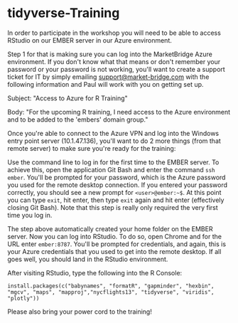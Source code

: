 # tidyverse-Training

In order to participate in the workshop you will need to be able to access RStudio on our EMBER server in our Azure environment.

Step 1 for that is making sure you can log into the MarketBridge Azure environment. If you don't know what that means or don't remember your password or your password is not working, you'll want to create a support ticket for IT by simply emailing support@market-bridge.com with the following information and Paul will work with you on getting set up.

Subject: "Access to Azure for R Training"

Body: "For the upcoming R training, I need access to the Azure environment and to be added to the 'embers' domain group."

Once you're able to connect to the Azure VPN and log into the Windows entry point server (10.1.47.136), you'll want to do 2 more things (from that remote server) to make sure you're ready for the training:

Use the command line to log in for the first time to the EMBER server. To achieve this, open the application Git Bash and enter the command `ssh ember`. You'll be prompted for your password, which is the Azure password you used for the remote desktop connection. If you entered your password correctly, you should see a new prompt for `<user>@ember:~$`. At this point you can type `exit`, hit enter, then type `exit` again and hit enter (effectively closing Git Bash). Note that this step is really only required the very first time you log in.

The step above automatically created your home folder on the EMBER server. Now you can log into RStudio. To do so, open Chrome and for the URL enter `ember:8787`. You'll be prompted for credentials, and again, this is your Azure credentials that you used to get into the remote desktop. If all goes well, you should land in the RStudio environment.

After visiting RStudio, type the following into the R Console:

```
install.packages(c("babynames", "formatR", "gapminder", "hexbin", "mgcv", "maps", "mapproj","nycflights13", "tidyverse", "viridis", "plotly"))
```

Please also bring your power cord to the training!
